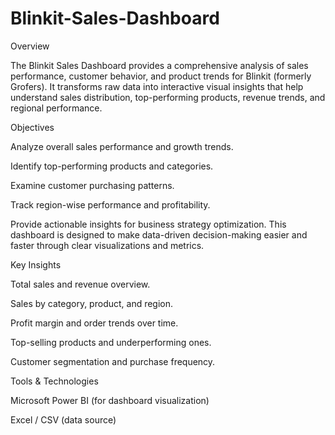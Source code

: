 # Blinkit-Sales-Dashboard

Overview

The Blinkit Sales Dashboard provides a comprehensive analysis of sales performance, customer behavior, and product trends for Blinkit (formerly Grofers). It transforms raw data into interactive visual insights that help understand sales distribution, top-performing products, revenue trends, and regional performance.

Objectives

Analyze overall sales performance and growth trends.

Identify top-performing products and categories.

Examine customer purchasing patterns.

Track region-wise performance and profitability.

Provide actionable insights for business strategy optimization.
This dashboard is designed to make data-driven decision-making easier and faster through clear visualizations and metrics.


Key Insights

Total sales and revenue overview.

Sales by category, product, and region.

Profit margin and order trends over time.

Top-selling products and underperforming ones.

Customer segmentation and purchase frequency.

Tools & Technologies

Microsoft Power BI (for dashboard visualization)

Excel / CSV (data source)
